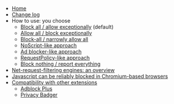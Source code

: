 - [Home](/gorhill/httpswitchboard/wiki)
- [Change log](/gorhill/httpswitchboard/wiki/Change-log)
- How to use: you choose
    - [Block all / allow exceptionally](/gorhill/httpswitchboard/wiki/How-to-use-HTTP-Switchboard:-Two-opposing-views#the-block-allallow-exceptionally-approach) (default)
    - [Allow all / block exceptionally](/gorhill/httpswitchboard/wiki/How-to-use-HTTP-Switchboard:-Two-opposing-views#the-allow-allblock-exceptionally-approach)
    - [Block-all / narrowly allow all](/gorhill/httpswitchboard/wiki/Block-all---narrowly-allow-all)
    - [NoScript-like approach](/gorhill/httpswitchboard/wiki/HTTP-Switchboard-as-NoScript)
    - [Ad blocker-like approach](/gorhill/httpswitchboard/wiki/HTTP-Switchboard-as-an-ad-blocker)
    - [RequestPolicy-like approach](/gorhill/httpswitchboard/wiki/HTTP-Switchboard-as-RequestPolicy)
    - [Block nothing / report everything](/gorhill/httpswitchboard/wiki/HTTP-Switchboard-as-a-mere-reporting-tool)
- [Net-request-filtering engines: an overview](/gorhill/httpswitchboard/wiki/Net-request-filtering:-overview)
- [Javascript can be reliably blocked in Chromium-based browsers](/gorhill/httpswitchboard/wiki/Blocking-javascript-execution-reliably-in-Chromium-based-browsers)
- [Compatibility with other extensions](/gorhill/httpswitchboard/wiki/Compatibility-with-various-Chromium-based-browsers-and-other-extensions)
    - [Adblock Plus](/gorhill/httpswitchboard/wiki/Compatibility-with-various-Chromium-based-browsers-and-other-extensions#adblock-plus)
    - [Privacy Badger](/gorhill/httpswitchboard/wiki/Compatibility-with-various-Chromium-based-browsers-and-other-extensions#privacy-badger)